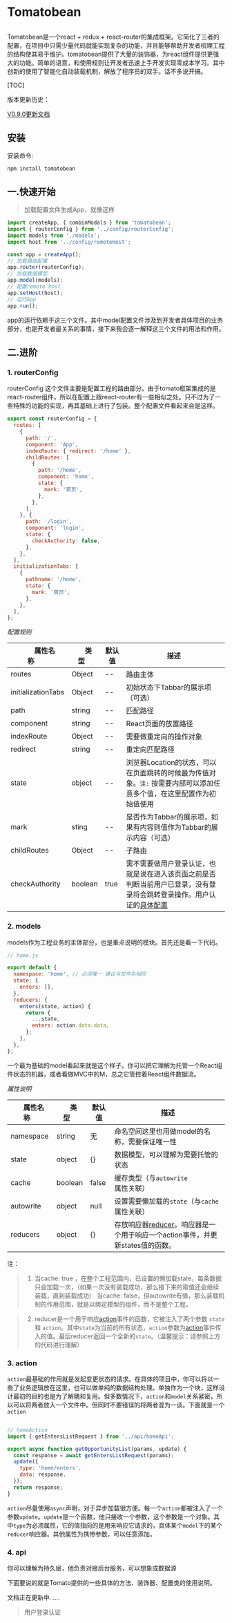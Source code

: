 
# Tomatobean 

## 
Tomatobean是一个react + redux + react-router的集成框架。它简化了三者的配置，在项目中只需少量代码就能实现复杂的功能，并且能够帮助开发者梳理工程的结构使其易于维护。tomatobean提供了大量的装饰器，为react组件提供更强大的功能。简单的语意，和使用规则让开发者迅速上手开发实现零成本学习。其中创新的使用了智能化自动装载机制，解放了程序员的双手。话不多说开搞。

[TOC]

版本更新历史：

[V0.9.0更新文档](https://github.com/VonCheng/Tomatobean/blob/master/src0.9.0/update-doc.md)
## 安装

安装命令: 
```
npm install tomatobean
```

## 一.快速开始

>加载配置文件生成App，就像这样

```javascript
import createApp, { combinModals } from 'tomatobean';
import { routerConfig } from '../config/routerConfig';
import models from './models';
import host from '../config/remoteHost';

const app = createApp();
// 加载路由配置
app.router(routerConfig);
// 加载数据模型
app.model(models);
// 配置remote host
app.setHost(host);
// 运行App
app.run();
```
app的运行依赖于这三个文件。其中model配置文件涉及到开发者具体项目的业务部分，也是开发者最关系的事情，接下来我会逐一解释这三个文件的用法和作用。

## 二.进阶

### 1. routerConfig
routerConfig 这个文件主要是配置工程的路由部分。由于tomato框架集成的是react-router组件，所以在配置上跟react-router有一些相似之处。只不过为了一些特殊的功能的实现，再其基础上进行了包装。整个配置文件看起来会是这样。

```javascript
export const routerConfig = {
  routes: [
    {
      path: '/',
      component: 'App',
      indexRoute: { redirect: '/home' },
      childRoutes: [
        {
          path: '/home',
          component: 'home',
          state: {
            mark: '首页',
          },
        },
      ],
    }, {
      path: '/login',
      component: 'login',
      state: {
        checkAuthority: false,
      },
    },
  ],
  initializationTabs: [
    {
      pathname: '/home',
      state: {
        mark: '首页',
      },
    },
  ],
};

```
*配置规则*

&#8195;&#8195;属性名称&#8195;&#8195;| &#8195;类型&#8195; | 默认值 | 描述
--- | --- |---|---
routes | Object |-- | 路由主体
initializationTabs| Object |-- | 初始状态下Tabbar的展示项（可选）
path| string|-- | 匹配路径
component| string |-- | React页面的放置路径
indexRoute| Object |-- |需要做重定向的操作对象
redirect| string | -- |重定向匹配路径
state| object |-- | 浏览器Location的状态，可以在页面跳转的时候最为传值对象。`注:` 按需要内部可以添加任意多个值，在这里配置作为初始值使用
mark| sting |-- |是否作为Tabbar的展示项，如果有内容则值作为Tabbar的展示内容（可选）
childRoutes| Object |-- | 子路由
checkAuthority| boolean|true| 需不需要做用户登录认证，也就是说在进入该页面之前是否判断当前用户已登录，没有登录将会跳转登录操作。用户认证的[具体配置](#jump)

### 2. models
models作为工程业务的主体部分，也是重点说明的模块。首先还是看一下代码。

```javascript
// home.js

export default {
  namespace: 'home', // 必须唯一 建议与文件名相同
  state: {
    enters: [],
  },
  reducers: {
    enters(state, action) {
      return {
        ...state,
        enters: action.data.data,
      };
    },
  },
};
```

一个最为基础的model看起来就是这个样子。你可以把它理解为托管一个React组件状态的机器，或者看做MVC中的M，总之它管控着React组件数据流。

*属性说明*

&#8195;属性名称&#8195; | &#8195;类型&#8195; | 默认值 | 描述
--- | --- |---|---
namespace | string | 无 | 命名空间这里也用做model的名称，需要保证唯一性
 state | object |{}| 数据模型，可以理解为需要托管的状态
 cache | boolean | false | 缓存类型（与`autowrite`属性关联）
 autowrite | object |null | 设置需要懒加载的`state`（与`cache`属性关联）
reducers | object |{}| 存放响应器[reducer](#reducer)。响应器是一个用于响应一个action事件，并更新states值的函数。

 注：
 > 1. 当cache: true ，在整个工程范围内，已设置的懒加载state，每条数据只会加载一次，（如果一次没有装载成功，那么接下来的取值还会继续装载，直到装载成功）
 > 当cache: false，但autowrite有值，那么装载机制的作用范围，就是以绑定模型的组件，而不是整个工程。
 
 >2. <span id="reducer">reducer</span>是一个用于响应[action](#action)事件的函数，它被注入了两个参数 `state` 和 `action`。其中`state`为当前的所有状态，`action`参数为[action](#action)事件传入的值。最后reducer返回一个全新的`state`。（温馨提示：请参照上方的代码进行理解）

 
### <span id="action">3. action</span>

`action`最基础的作用就是发起变更状态的请求。在具体的项目中，你可以将以一些了业务逻辑放在这里，也可以做单纯的数据结构处理。单独作为一个块，这样设计最初的目的也是为了解耦和复用。但多数情况下，`action`和`model`关系紧密，所以可以将两者放入一个文件中。但同时不要错误的将两者混为一谈。下面就是一个`action`

```javascript

// homeAction
import { getEntersListRequest } from '../api/homeApi';

export async function getOpportunityList(params, update) {
  const response = await getEntersListRequest(params);
  update({
    type: 'home/enters',
    data: response,
  });
  return response;
}

```

`action`尽量使用`async`声明，对于异步加载很方便。每一个`action`都被注入了一个参数`update`。`update`是一个函数，他只接收一个参数，这个参数是一个对象。其中`type`为必须属性，它的值指向的是用来响应它请求的，具体某个`model`下的某个`reducer`响应器。其他属性为携带参数，可以任意添加。

### <span id="action">4. api</span>

你可以理解为持久层，他负责对接后台服务，可以想象成数据源


下面要说的就是Tomato提供的一些具体的方法、装饰器、配置类的使用说明。



文档正在更新中......

> <span id="jump">用户登录认证</span>


